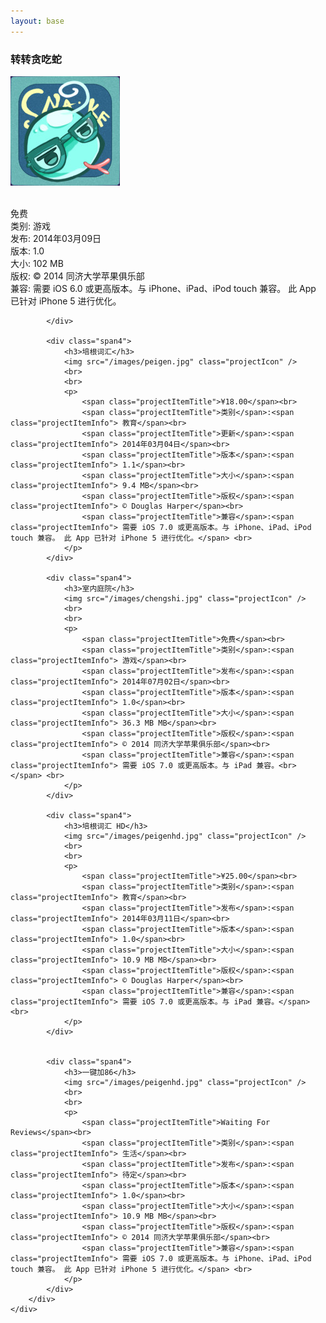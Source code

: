 ```yaml
---
layout: base
---
```


<link rel="stylesheet" href="/css/projects.css"  type="text/css" />

<div class="container">
	<div calss="container-fluid">
		<div class="row-fluid flowItem">
			<div class="span4">
				<h3>转转贪吃蛇</h3>
				<img src="/images/snake.jpg" class="projectIcon" />
				<br>
				<br>
				<p>
					<span class="projectItemTitle">免费</span><br>
					<span class="projectItemTitle">类别</span>:<span class="projectItemInfo"> 游戏</span><br>
					<span class="projectItemTitle">发布</span>:<span class="projectItemInfo"> 2014年03月09日</span><br>
					<span class="projectItemTitle">版本</span>:<span class="projectItemInfo"> 1.0</span><br>
					<span class="projectItemTitle">大小</span>:<span class="projectItemInfo"> 102 MB</span><br>
					<span class="projectItemTitle">版权</span>:<span class="projectItemInfo"> © 2014 同济大学苹果俱乐部</span><br>
					<span class="projectItemTitle">兼容</span>:<span class="projectItemInfo"> 需要 iOS 6.0 或更高版本。与 iPhone、iPad、iPod touch 兼容。 此 App 已针对 iPhone 5 进行优化。</span> <br>
				</p>
				
			</div>

			<div class="span4">
				<h3>培根词汇</h3>
				<img src="/images/peigen.jpg" class="projectIcon" />
				<br>
				<br>
				<p>
					<span class="projectItemTitle">¥18.00</span><br>
					<span class="projectItemTitle">类别</span>:<span class="projectItemInfo"> 教育</span><br>
					<span class="projectItemTitle">更新</span>:<span class="projectItemInfo"> 2014年03月04日</span><br>
					<span class="projectItemTitle">版本</span>:<span class="projectItemInfo"> 1.1</span><br>
					<span class="projectItemTitle">大小</span>:<span class="projectItemInfo"> 9.4 MB</span><br>
					<span class="projectItemTitle">版权</span>:<span class="projectItemInfo"> © Douglas Harper</span><br>
					<span class="projectItemTitle">兼容</span>:<span class="projectItemInfo"> 需要 iOS 7.0 或更高版本。与 iPhone、iPad、iPod touch 兼容。 此 App 已针对 iPhone 5 进行优化。</span> <br>
				</p>
			</div>

			<div class="span4">
				<h3>室内庭院</h3>
				<img src="/images/chengshi.jpg" class="projectIcon" />
				<br>
				<br>
				<p>
					<span class="projectItemTitle">免费</span><br>
					<span class="projectItemTitle">类别</span>:<span class="projectItemInfo"> 游戏</span><br>
					<span class="projectItemTitle">发布</span>:<span class="projectItemInfo"> 2014年07月02日</span><br>
					<span class="projectItemTitle">版本</span>:<span class="projectItemInfo"> 1.0</span><br>
					<span class="projectItemTitle">大小</span>:<span class="projectItemInfo"> 36.3 MB MB</span><br>
					<span class="projectItemTitle">版权</span>:<span class="projectItemInfo"> © 2014 同济大学苹果俱乐部</span><br>
					<span class="projectItemTitle">兼容</span>:<span class="projectItemInfo"> 需要 iOS 7.0 或更高版本。与 iPad 兼容。<br></span> <br>
				</p>
			</div>

			<div class="span4">
				<h3>培根词汇 HD</h3>
				<img src="/images/peigenhd.jpg" class="projectIcon" />
				<br>
				<br>
				<p>
					<span class="projectItemTitle">¥25.00</span><br>
					<span class="projectItemTitle">类别</span>:<span class="projectItemInfo"> 教育</span><br>
					<span class="projectItemTitle">发布</span>:<span class="projectItemInfo"> 2014年03月11日</span><br>
					<span class="projectItemTitle">版本</span>:<span class="projectItemInfo"> 1.0</span><br>
					<span class="projectItemTitle">大小</span>:<span class="projectItemInfo"> 10.9 MB MB</span><br>
					<span class="projectItemTitle">版权</span>:<span class="projectItemInfo"> © Douglas Harper</span><br>
					<span class="projectItemTitle">兼容</span>:<span class="projectItemInfo"> 需要 iOS 7.0 或更高版本。与 iPad 兼容。</span> <br>
				</p>
			</div>
			

			<div class="span4">
				<h3>一键加86</h3>
				<img src="/images/peigenhd.jpg" class="projectIcon" />
				<br>
				<br>
				<p>
					<span class="projectItemTitle">Waiting For Reviews</span><br>
					<span class="projectItemTitle">类别</span>:<span class="projectItemInfo"> 生活</span><br>
					<span class="projectItemTitle">发布</span>:<span class="projectItemInfo"> 待定</span><br>
					<span class="projectItemTitle">版本</span>:<span class="projectItemInfo"> 1.0</span><br>
					<span class="projectItemTitle">大小</span>:<span class="projectItemInfo"> 10.9 MB MB</span><br>
					<span class="projectItemTitle">版权</span>:<span class="projectItemInfo"> © 2014 同济大学苹果俱乐部</span><br>
					<span class="projectItemTitle">兼容</span>:<span class="projectItemInfo"> 需要 iOS 7.0 或更高版本。与 iPhone、iPad、iPod touch 兼容。 此 App 已针对 iPhone 5 进行优化。</span> <br>
				</p>
			</div>
		</div>
	</div>
</div>